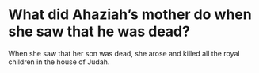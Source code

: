# What did Ahaziah’s mother do when she saw that he was dead?

When she saw that her son was dead, she arose and killed all the royal children in the house of Judah.
